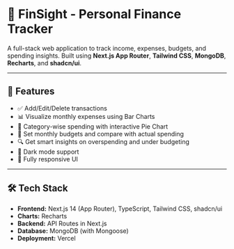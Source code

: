 # 💸 FinSight - Personal Finance Tracker

A full-stack web application to track income, expenses, budgets, and spending insights. Built using **Next.js App Router**, **Tailwind CSS**, **MongoDB**, **Recharts**, and **shadcn/ui**.

---

## 🚀 Features

- ✅ Add/Edit/Delete transactions
- 📊 Visualize monthly expenses using Bar Charts
- 🥧 Category-wise spending with interactive Pie Chart
- 📅 Set monthly budgets and compare with actual spending
- 🔍 Get smart insights on overspending and under budgeting
- 🌙 Dark mode support
- 📱 Fully responsive UI

---

## 🛠 Tech Stack

- **Frontend:** Next.js 14 (App Router), TypeScript, Tailwind CSS, shadcn/ui
- **Charts:** Recharts
- **Backend:** API Routes in Next.js
- **Database:** MongoDB (with Mongoose)
- **Deployment:** Vercel


